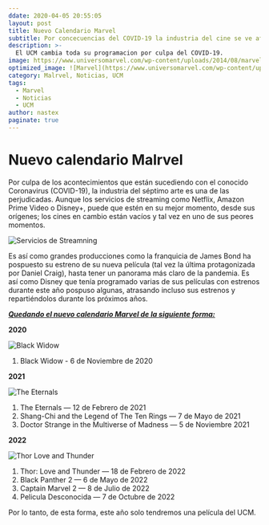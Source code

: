 ```yaml
---
ddate: 2020-04-05 20:55:05
layout: post
title: Nuevo Calendario Marvel
subtitle: Por concecuencias del COVID-19 la industria del cine se ve afectada.
description: >-
  El UCM cambia toda su programacion por culpa del COVID-19.
image: https://www.universomarvel.com/wp-content/uploads/2014/08/marvel-logo.jpg
optimized_image: ![Marvel](https://www.universomarvel.com/wp-content/uploads/2014/08/marvel-logo.jpg=300x)
category: Malrvel, Noticias, UCM
tags:
  - Marvel
  - Noticias
  - UCM
author: nastex
paginate: true
---
```


# Nuevo calendario Malrvel

Por culpa de los acontecimientos que están sucediendo con el conocido Coronavirus (COVID-19), la industria del séptimo arte es una de las perjudicadas. Aunque los servicios de streaming como Netflix, Amazon Prime Video o Disney+, puede que estén en su mejor momento, desde sus orígenes; los cines en cambio están vacíos y tal vez en uno de sus peores momentos.

![Servicios de Streamning](https://d500.epimg.net/cincodias/imagenes/2019/07/11/lifestyle/1562841657_226036_1562841728_noticia_normal_recorte1.jpg "TServicios de Streaming")

Es así como grandes producciones como la franquicia de James Bond ha pospuesto su estreno de su nueva película (tal vez la última protagonizada por Daniel Craig), hasta tener un panorama más claro de la pandemia.
Es así como Disney que tenía programado varias de sus películas con estrenos durante este año pospuso algunas, atrasando incluso sus estrenos y repartiéndolos durante los próximos años.


__*<u>Quedando el nuevo calendario Marvel de la siguiente forma:</u>*__

__2020__

![Black Widow](https://terrigen-cdn-dev.marvel.com/content/prod/1x/blackwidow_lob_crd_04.jpg "Black Widow")

1. Black Widow - 6 de Noviembre de 2020


__2021__

![The Eternals](https://www.tonica.la/__export/1583867311072/sites/debate/img/2020/03/10/the_eternals_marvel_1.jpg_1015297233.jpg "The Eternals")

1. The Eternals — 12 de Febrero de 2021
2. Shang-Chi and the Legend of The Ten Rings — 7 de Mayo de 2021
3. Doctor Strange in the Multiverse of Madness — 5 de Noviembre 2021


__2022__

![Thor Love and Thunder](https://pbs.twimg.com/media/D_9kFW2U8AEZ4fZ?format=jpg&name=4096x4096 "Thor Love and Thunder")

1. Thor: Love and Thunder — 18 de Febrero de 2022
2. Black Panther 2 — 6 de Mayo de 2022
3. Captain Marvel 2 — 8 de Julio de 2022
4. Pelicula Desconocida — 7 de Octubre de 2022

Por lo tanto, de esta forma, este año solo tendremos una película del UCM.
